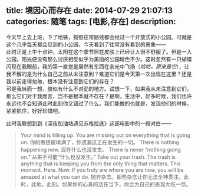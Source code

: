 title: 境因心而存在
date: 2014-07-29 21:07:13
categories: 随笔
tags: [电影,存在]
description: 
---

今天早上去上班，下了地铁，按照往常路线都会经过一个开放式的小公园。可就是这个几乎每天都会见到的小公园，今天看到了往常没有看到的景象——  
此时正是上午十点钟，太阳在这个季节照在皮肤上已经让人很不舒服了。但是一入公园，阳光便没有那么讨厌相反似乎为美丽的公园增色不少。这时忽然有一只蝴蝶闪现在我眼前，我的第一直觉是居然有东西在余光中飞扬（*哈哈，原来是它*），让我不解的是为什么自己之前从未注意到？难道它们是今天第一次出现在这里？还是我以前走得匆匆，根本没有注意到它们的存在？  
可是我转而一想，貌似有什么不对劲的地方。试想一下，如果我从未注意到它们，那么它们对于我而言，岂不是根本就不存在？是啊，生活中，好多时候，我们也许永远也不会知道此时此刻你又错过了什么。我们能做的也就是，发现他们的时候，紧紧抓住，好好珍惜吧。  

此时我联想到到《深夜加油站遇见苏格拉底》这部电影中的一段对白——
>Your mind is filling up. You are missing out on everything that is going on. 你的思想被填满了，你遗漏这正在发生的一切。 
There is nothing happening now. 现在什么也没发生。 
There is never “nothing going on.” 从来不可能“什么也没发生。” 
Take out your trash. The trash is anything that is keeping you from the only thing that matters. This moment. Here. Now. If you truly are where you are now, you will be amazed at what you can do. 抛弃杂念。那些杂念让你无法全神贯注。此时，此地。此刻。如果你的心真的活在当下，你会为自己的表现大吃一惊。 
